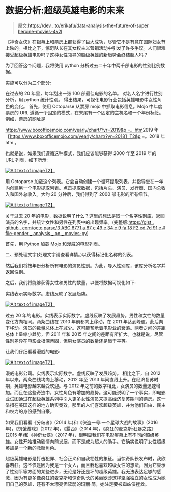 # 数据分析:超级英雄电影的未来

> 原文:[https://dev . to/erikafu/data-analysis-the-future-of-super heroine-movies-4k2l](https://dev.to/erikafu/data-analysis-the-future-of-superheroine-movies-4k2l)

《神奇女侠》在银幕上和票房上都获得了巨大成功，尽管它不是有意在国际妇女节上映的。相比之下，惊奇队长在其女权主义营销活动中引发了许多争议。人们很难接受超级英雄电影吗？这种女性领导的超级英雄的新趋势会终结超人吗？

为了回答这个问题，我将使用 python 分析过去二十年中两千部电影的性别比例数据。

实施可以分为三个部分:

在过去的 20 年里，每年刮出一张 100 部最佳电影的名单。
对名人名字进行性别分析，用 python 统计性别。
得出结果，可视化电影行业包括英雄电影中女性角色的变化。
首先，使用 Octoparse 从票房 mojo 中抓取电影信息。Mojo 中年度票房的 URL 遵循一个固定的模式，在末尾有一个固定的主机名和一个年份标签。例如，票房的网址是

[https://www.boxofficemojo.com/yearly/chart/?yr=2019&p =。htm](https://www.boxofficemojo.com/yearly/chart/?yr=2019&p=.htm)2019 年【https://www.boxofficemojo.com/yearly/chart/?yr=2018】T2&p =。2018 年 htm 。

也就是说，如果我们遵循这种模式，我们应该能够获得 2000 年至 2019 年的 URL 列表，如下所示:

[![Alt text of image](../Images/084e2bd38684ee7682dc9f9123314f39.png)T2】](https://cdn-images-1.medium.com/max/800/0*i2ctLdL9oZiFdcQz)

用 Octoparse 加载这个列表。它会自动创建一个循环提取列表，并指导您在一年内创建另一个电影提取列表。点击提取数据，包括片头、演员、发行商、国内总收入和国外总收入。大约 20 分钟后，我们得到了 2000 部电影的所有细节。

[![Alt text of image](../Images/be2e68b2655d843c2be2669a48a515ba.png)T2】](https://cdn-images-1.medium.com/max/800/0*uwr3Q55zBqEo8t_0)

关于过去 20 年的电影，数据说明了什么？这里的想法是取一个名字性别库，返回演员的名字，并统计女性和男性在列表中的出现频率。(完整版:[https://gist . github . com/octo parse/3 ABC 6771 a 87 e 49 e 34 c 9 fa 18 F2 ed 7d 91 e # file-gender _ analysis _ on _ movies-py](https://gist.github.com/octoparse/3abc6771a87e49e34c9fa18f2ed7d91e#file-gender_analysis_on_movies-py))

首先，用 Python 加载 Mojo 和漫威的电影列表。

二、预处理文字(处理文字请查看详情。)以获得标记化名称的列表。

然后我们将按年份分析所有电影的演员性别。为此，导入性别库，该库分析名字并返回性别。

之后，我们将能够获得女性和男性的数量，以便将数据可视化如下:

实线表示实际数字。虚线反映了发展趋势。

[![Alt text of image](../Images/f352e22c9b434e538063958b8dff5536.png)T2】](https://cdn-images-1.medium.com/max/800/0*BIR4ROS1H0UxqJTu)

过去 20 年的电影。实线表示实际数字。虚线反映了发展趋势。男性和女性的数量变化方向相同。两条曲线在 2010 年前都向上移动，在 2011 年达到峰值，此后向下移动。演员的数量总体上在减少。这可能预示着电影业的衰落。两者之间的差距总体上呈缩小趋势，但 2011 年和 2015 年之间的差距有所扩大。也就是说，尽管性别差异在电影业根深蒂固，但男女演员的数量还是趋于平等。

让我们仔细看看漫威的电影:

[![Alt text of image](../Images/c8d5f5ee6d0fa079b57ff8986cfb47b5.png)T2】](https://cdn-images-1.medium.com/max/800/0*HXIUHHlwIHE8Bl0Y)

漫威电影公司。实线表示实际数字。虚线反映了发展趋势。
相比之下，自 2012 年以来，两条曲线均向上移动，2012 年至 2013 年间直线上升。在经济复苏时期，英雄电影越来越受欢迎。与 2012 年之前的数字相比，女演员的数量迅速增加。而且在这些奇迹中，女性角色有增加的趋势。这可能说明了一个事实，即电影业试图通过在超级英雄系列中引入更多女性演员来提高经济复苏期间的票房。这一举措在美国这样的地方确实奏效，那里的人们喜欢超级英雄，并为他们自由、民主和权力的身份感到自豪。

如果我们看看《分歧者》(2014 年)和《侠盗一号:一个星球大战的故事》(2016 年)，《饥饿游戏》(2012 年)，《露西》(2014 年)，《疯狂的麦克斯:狂暴之路》(2015 年)和《神奇女侠》(2017 年)，很明显我们在电影屏幕上有不同的超级英雄。女性开始推动剧情向前发展，而不是成为超人的助手。它确实说明了女性超级英雄是一个新的救赎角色。

超级英雄电影是打击犯罪、社会正义和自我牺牲的象征。当惊奇队长发布时，我欣喜若狂。这不仅是因为我是一个女人，而且我也喜欢超级女性的想法，因为它显示了性别平等方面的某些进步，无论是好还是坏的超级英雄。我无法表达足够的感激，因为有更多像疯狂的麦克斯和惊奇队长的芙丽欧莎这样坚强独立的女性成为她们自己的英雄，还有不太漂亮但软弱的玛丽·简，她注定要被蜘蛛侠拯救。